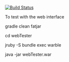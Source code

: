 [![Build Status](https://travis-ci.org/mapzen/OnTheRoad.svg?branch=master)](https://travis-ci.org/mapzen/OnTheRoad)


To test with the web interface

gradle clean fatjar

cd webTester

jruby -S bundle exec warble

java -jar webTester.war


